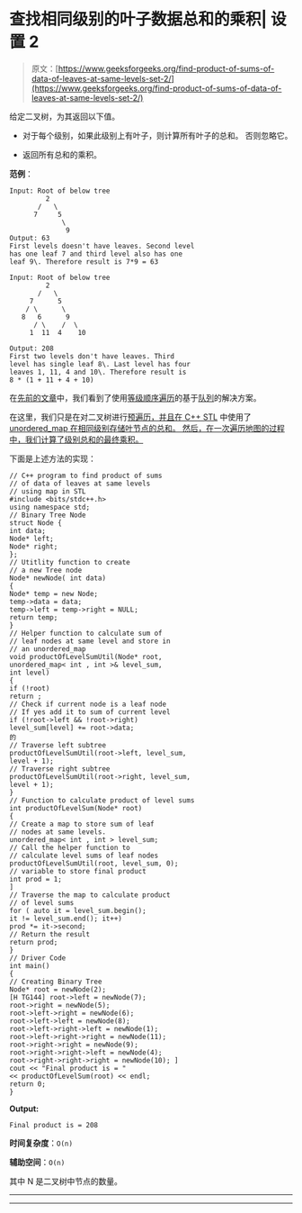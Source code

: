 # 查找相同级别的叶子数据总和的乘积| 设置 2

> 原文：[https://www.geeksforgeeks.org/find-product-of-sums-of-data-of-leaves-at-same-levels-set-2/](https://www.geeksforgeeks.org/find-product-of-sums-of-data-of-leaves-at-same-levels-set-2/)

给定二叉树，为其返回以下值。

*   对于每个级别，如果此级别上有叶子，则计算所有叶子的总和。 否则忽略它。

*   返回所有总和的乘积。

**范例**：

```
Input: Root of below tree
         2
       /   \
      7     5
             \
              9
Output: 63
First levels doesn't have leaves. Second level
has one leaf 7 and third level also has one 
leaf 9\. Therefore result is 7*9 = 63

Input: Root of below tree
         2
       /   \
     7      5
    / \      \
   8   6      9
      / \    /  \
     1  11  4    10 

Output: 208
First two levels don't have leaves. Third
level has single leaf 8\. Last level has four
leaves 1, 11, 4 and 10\. Therefore result is 
8 * (1 + 11 + 4 + 10)  

```

在[先前的文章](https://www.geeksforgeeks.org/find-multiplication-of-sums-of-data-of-all-leaves-at-sane-levels/)中，我们看到了使用[等级顺序遍历](http://www.geeksforgeeks.org/level-order-tree-traversal/)的基于[队列](http://www.geeksforgeeks.org/queue-data-structure/)的解决方案。

在这里，我们只是在对二叉树进行[预遍历，并且在 C++ STL](https://www.geeksforgeeks.org/tree-traversals-inorder-preorder-and-postorder/) 中使用了 [unordered_map 在相同级别存储叶节点的总和。 然后，在一次遍历地图的过程中，我们计算了级别总和的最终乘积。](https://www.geeksforgeeks.org/unordered_map-in-cpp-stl/)

下面是上述方法的实现：

```
// C++ program to find product of sums
// of data of leaves at same levels
// using map in STL
#include <bits/stdc++.h>
using namespace std;
// Binary Tree Node
struct Node {
int data;
Node* left;
Node* right;
};
// Utitlity function to create
// a new Tree node
Node* newNode( int data)
{
Node* temp = new Node;
temp->data = data;
temp->left = temp->right = NULL;
return temp;
}
// Helper function to calculate sum of
// leaf nodes at same level and store in
// an unordered_map
void productOfLevelSumUtil(Node* root,
unordered_map< int , int >& level_sum,
int level)
{
if (!root)
return ;
// Check if current node is a leaf node
// If yes add it to sum of current level
if (!root->left && !root->right)
level_sum[level] += root->data;
的
// Traverse left subtree
productOfLevelSumUtil(root->left, level_sum,
level + 1);
// Traverse right subtree
productOfLevelSumUtil(root->right, level_sum,
level + 1);
}
// Function to calculate product of level sums
int productOfLevelSum(Node* root)
{
// Create a map to store sum of leaf
// nodes at same levels.
unordered_map< int , int > level_sum;
// Call the helper function to
// calculate level sums of leaf nodes
productOfLevelSumUtil(root, level_sum, 0);
// variable to store final product
int prod = 1;
]
// Traverse the map to calculate product
// of level sums
for ( auto it = level_sum.begin();
it != level_sum.end(); it++)
prod *= it->second;
// Return the result
return prod;
}
// Driver Code
int main()
{
// Creating Binary Tree
Node* root = newNode(2);
[H TG144] root->left = newNode(7);
root->right = newNode(5);
root->left->right = newNode(6);
root->left->left = newNode(8);
root->left->right->left = newNode(1);
root->left->right->right = newNode(11);
root->right->right = newNode(9);
root->right->right->left = newNode(4);
root->right->right->right = newNode(10); ]
cout << "Final product is = "
<< productOfLevelSum(root) << endl;
return 0;
}
```

**Output:**

```
Final product is = 208

```

**时间复杂度**：`O(n)`

**辅助空间**：`O(n)`

其中 N 是二叉树中节点的数量。



* * *

* * *




